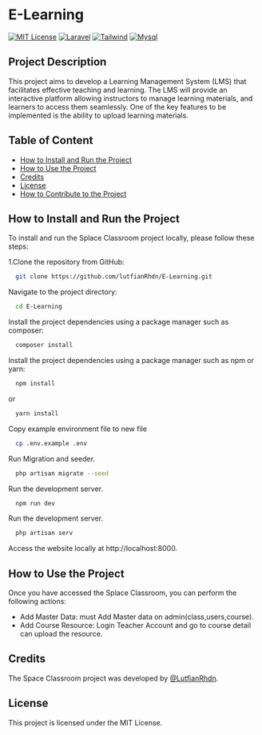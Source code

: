 
# E-Learning

[![MIT License](https://img.shields.io/badge/License-MIT-blue.svg)](https://choosealicense.com/licenses/mit/) [![Laravel](https://img.shields.io/badge/Laravel-10-green.svg)](https://laravel.com/) [![Tailwind](https://img.shields.io/badge/Tailwind-lastest-green.svg)](https://tailwindcss.com/) [![Mysql](https://img.shields.io/badge/mysql-lastest-green.svg)](https://www.mysql.com/) 
## Project Description

This project aims to develop a Learning Management System (LMS) that facilitates effective teaching and learning. The LMS will provide an interactive platform allowing instructors to manage learning materials, and learners to access them seamlessly. One of the key features to be implemented is the ability to upload learning materials.

## Table of Content

 - [How to Install and Run the Project](#How-to-Install-and-Run-the-Project)
 - [How to Use the Project](#How-to-Use-the-Project)
 - [Credits](#Credits)
 - [License](#license)
 - [How to Contribute to the Project](#How-to-Contribute-to-the-Project)

## How to Install and Run the Project
To install and run the Splace Classroom project locally, please follow these steps:

 1.Clone the repository from GitHub:    
```bash
  git clone https://github.com/lutfianRhdn/E-Learning.git
```

Navigate to the project directory:
```bash
  cd E-Learning
```
Install the project dependencies using a package manager such as composer:
```bash
  composer install
```

Install the project dependencies using a package manager such as npm or yarn:
```bash
  npm install
```
or
```bash
  yarn install
```
Copy example environment file to new file
```bash
  cp .env.example .env
```

Run Migration and seeder.
```bash
  php artisan migrate --seed
```

Run the development server.
```bash
  npm run dev
```
Run the development server.
```bash
  php artisan serv
```
Access the website locally at http://localhost:8000.

## How to Use the Project

Once you have accessed the Splace Classroom, you can perform the following actions:
- Add Master Data: must Add Master data on admin(class,users,course).
- Add Course Resource: Login Teacher Account and go to course detail can upload the resource.

## Credits


The Space Classroom project was developed by  [@LutfianRhdn](https://www.github.com/LutfianRhdn).

## License

This project is licensed under the MIT License.



